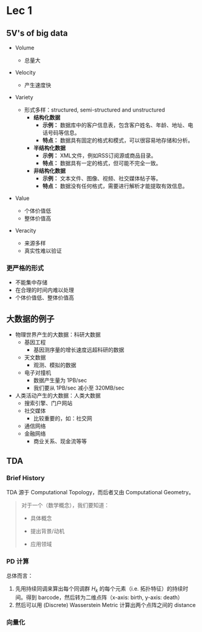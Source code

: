 # Lec 1

## 5V's of big data

- Volume
  - 总量大
- Velocity
  - 产生速度快
- Variety
  - 形式多样：structured, semi-structured and unstructured
    - **结构化数据**
      - **示例：** 数据库中的客户信息表，包含客户姓名、年龄、地址、电话号码等信息。
      - **特点：** 数据具有固定的格式和模式，可以很容易地存储和分析。
    - **半结构化数据**
      - **示例：** XML文件，例如RSS订阅源或商品目录。
      - **特点：** 数据具有一定的格式，但可能不完全一致。
    - **非结构化数据**
      - **示例：** 文本文件、图像、视频、社交媒体帖子等。
      - **特点：** 数据没有任何格式，需要进行解析才能提取有效信息。

- Value
  - 个体价值低
  - 整体价值高
- Veracity
  - 来源多样
  - 真实性难以验证

### 更严格的形式

- 不能集中存储
- 在合理的时间内难以处理
- 个体价值低、整体价值高

## 大数据的例子

- 物理世界产生的大数据：科研大数据
  - 基因工程
    - 基因测序量的增长速度远超科研的数据
  - 天文数据
    - 观测、模拟的数据
  - 电子对撞机
    - 数据产生量为 1PB/sec
    - 我们要从 1PB/sec 减小至 320MB/sec
- 人类活动产生的大数据：人类大数据
  - 搜索引擎、门户网站
  - 社交媒体
    - 比较重要的，如：社交网
  - 通信网络
  - 金融网络
    - 商业关系、现金流等等

## TDA

### Brief History

TDA 源于 Computational Topology，而后者又由 Computational Geometry。

> 对于一个（数学概念），我们要知道：
>
> - 具体概念
> - 提出背景/动机
>
> - 应用领域

### PD 计算

总体而言：

1. 先用持续同调来算出每个同调群 $H_k$ 的每个元素（i.e. 拓扑特征）的持续时间。得到 barcode，然后转为二维点阵（x-axis: birth, y-axis: death）
2. 然后可以用 (Discrete) Wasserstein Metric 计算出两个点阵之间的 distance

### 向量化

